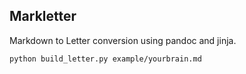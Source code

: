 ## Markletter

Markdown to Letter conversion using pandoc and jinja.


    python build_letter.py example/yourbrain.md

